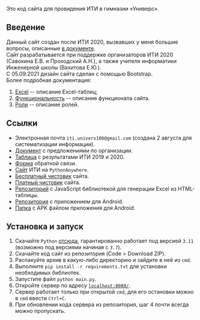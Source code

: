 Это код сайта для провидения ИТИ в гимназии «Универс».  

## Введение
Данный сайт создан после ИТИ 2020, вызвавших у меня большие вопросы, описанные [в документе](https://docs.google.com/document/d/1-kQDHJF7G2VTbGUDE-pVWSsK-hd90rPEaE97XZG1YqY/edit?usp=sharing).  
Сайт разрабатывается при поддержке организаторов ИТИ 2020 (Савокина Е.В. и Проходский А.Н.), а также
учителя информатики Инженерной школы (Вахитова Е.Ю.).  
С 05.09.2021 дизайн сайта сделан с помощью Bootstrap.  
Более подробная документация:
1. [Excel](Excel.md) -- описание Excel-таблиц;
2. [Функциональность](functional.md) -- описание функционала сайта.
3. [Роли](roles.md) -- описание ролей.


## Ссылки
+ Электронная почта `iti.univers106@gmail.com` (создана 2 августа для систематизации информации).
+ [Документ](https://docs.google.com/document/d/1-kQDHJF7G2VTbGUDE-pVWSsK-hd90rPEaE97XZG1YqY/edit?usp=sharing) с предложениями по организации.
+ [Таблица](https://drive.google.com/file/d/1v1KRGQv0LXIG6qS9Tl2b0p9_R18J4shq/view?usp=sharing) с результатами ИТИ 2019 и 2020.
+ [Форма](https://docs.google.com/forms/d/e/1FAIpQLSd7FopqmHoR5Ugcg_-ZAs-guy8NHS5PSvvDsx_rYetaPMKxjw/viewform?usp=sf_link) обратной связи.
+ [Сайт](https://slavashestakov2005.pythonanywhere.com/) ИТИ на `PythonAnywhere`.
+ [Бесплатный чистовик](https://iti106.pythonanywhere.com/) сайта.
+ [Платный чистовик](http://iti.univers.su/) сайта.
+ [Репозиторий](https://github.com/linways/table-to-excel) c JavaScript библиотекой для генерации Excel из HTML-таблицы.
+ [Репозитория](https://github.com/slavashestakov2005/ITI-scaner) с приложением для Android.
+ [Папка](https://drive.google.com/drive/folders/1WF8ALf5ctRKGO5r7q5AP5IopGNHC8Va5?usp=drive_link) с APK файлом приложения для Android.


## Установка и запуск
1. Скачайте `Python` [отсюда](https://www.python.org/downloads/), гарантированно работает под версией `3.11` (возможно под версиями начиная с `3.7`).
2. Скачайте код сайт из репозитория (Code > Download ZIP).
3. Распакуйте архив в какую-либо директорию и зайдите в неё из `cmd`.
4. Выполните `pip install -r requirements.txt` для установки необходимых библиотек.
5. Запустите файл `python main.py`.
6. Откройте сервер по адресу [`localhost:8080/`](http://localhost:8080/).
7. Сервер работает только при открытой `cmd`, для его остановки можно в `cmd` ввести `Ctrl+C`.
8. При обновлении кода сервера из репозитория, шаг 4 почти всегда можно пропускать.
